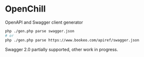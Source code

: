# OpenChill

OpenAPI and Swagger client generator

```bash
php ./gen.php parse swagger.json
# or
php ./gen.php parse https://www.bookeo.com/apiref/swagger.json
```

Swagger 2.0 partially supported, other work in progress.
